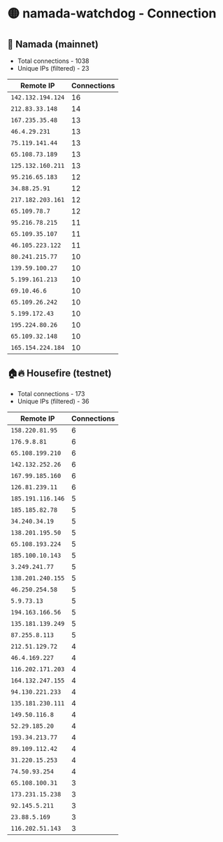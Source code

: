 # 🟡 namada-watchdog - Connection

## 🚀 Namada (mainnet)
- Total connections - 1038
- Unique IPs (filtered) - 23

| Remote IP | Connections |
|-----------|-------------|
| `142.132.194.124` | 16 |
| `212.83.33.148` | 14 |
| `167.235.35.48` | 13 |
| `46.4.29.231` | 13 |
| `75.119.141.44` | 13 |
| `65.108.73.189` | 13 |
| `125.132.160.211` | 13 |
| `95.216.65.183` | 12 |
| `34.88.25.91` | 12 |
| `217.182.203.161` | 12 |
| `65.109.78.7` | 12 |
| `95.216.78.215` | 11 |
| `65.109.35.107` | 11 |
| `46.105.223.122` | 11 |
| `80.241.215.77` | 10 |
| `139.59.100.27` | 10 |
| `5.199.161.213` | 10 |
| `69.10.46.6` | 10 |
| `65.109.26.242` | 10 |
| `5.199.172.43` | 10 |
| `195.224.80.26` | 10 |
| `65.109.32.148` | 10 |
| `165.154.224.184` | 10 |

## 🏠🔥 Housefire (testnet)

- Total connections - 173
- Unique IPs (filtered) - 36

| Remote IP | Connections |
|-----------|-------------|
| `158.220.81.95` | 6 |
| `176.9.8.81` | 6 |
| `65.108.199.210` | 6 |
| `142.132.252.26` | 6 |
| `167.99.185.160` | 6 |
| `126.81.239.11` | 6 |
| `185.191.116.146` | 5 |
| `185.185.82.78` | 5 |
| `34.240.34.19` | 5 |
| `138.201.195.50` | 5 |
| `65.108.193.224` | 5 |
| `185.100.10.143` | 5 |
| `3.249.241.77` | 5 |
| `138.201.240.155` | 5 |
| `46.250.254.58` | 5 |
| `5.9.73.13` | 5 |
| `194.163.166.56` | 5 |
| `135.181.139.249` | 5 |
| `87.255.8.113` | 5 |
| `212.51.129.72` | 4 |
| `46.4.169.227` | 4 |
| `116.202.171.203` | 4 |
| `164.132.247.155` | 4 |
| `94.130.221.233` | 4 |
| `135.181.230.111` | 4 |
| `149.50.116.8` | 4 |
| `52.29.185.20` | 4 |
| `193.34.213.77` | 4 |
| `89.109.112.42` | 4 |
| `31.220.15.253` | 4 |
| `74.50.93.254` | 4 |
| `65.108.100.31` | 3 |
| `173.231.15.238` | 3 |
| `92.145.5.211` | 3 |
| `23.88.5.169` | 3 |
| `116.202.51.143` | 3 |

